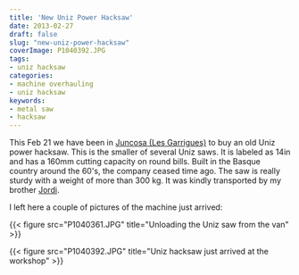 ```yaml
---
title: 'New Uniz Power Hacksaw'
date: 2013-02-27
draft: false
slug: "new-uniz-power-hacksaw"
coverImage: P1040392.JPG
tags:
- uniz hacksaw
categories:
- machine overhauling
- uniz hacksaw
keywords:
- metal saw
- hacksaw
---
```


This Feb 21 we have been in [Juncosa (Les
Garrigues)](https://en.wikipedia.org/wiki/Juncosa) to buy an old Uniz
power hacksaw. This is the smaller of several Uniz saws. It is labeled
as 14in and has a 160mm cutting capacity on round bills. Built in the
Basque country around the 60's, the company ceased time ago. The saw
is really sturdy with a weight of more than 300 kg. It was kindly
transported by my brother [Jordi](http://www.argotphoto.com/).

I left here a couple of pictures of the machine just arrived:

{{< figure src="P1040361.JPG" 
    title="Unloading the Uniz saw from the van" >}}

{{< figure src="P1040392.JPG" 
    title="Uniz hacksaw just arrived at the workshop" >}}
